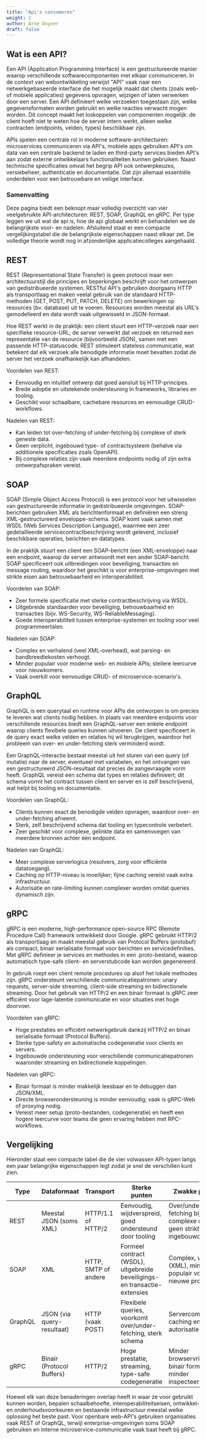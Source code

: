 ```yaml
---
title: "Api's consumeren"
weight: 2
author: Arne Duyver
draft: false
---
```

## Wat is een API?

Een API (Application Programming Interface) is een gestructureerde manier waarop verschillende softwarecomponenten met elkaar communiceren. In de context van webontwikkeling verwijst "API" vaak naar een netwerkgebaseerde interface die het mogelijk maakt dat clients (zoals web- of mobiele applicaties) gegevens opvragen, wijzigen of laten verwerken door een server. Een API definieert welke verzoeken toegestaan zijn, welke gegevensformaten worden gebruikt en welke reacties verwacht mogen worden. Dit concept maakt het loskoppelen van componenten mogelijk: de client hoeft niet te weten hoe de server intern werkt, alleen welke contracten (endpoints, velden, types) beschikbaar zijn.

APIs spelen een centrale rol in moderne software-architecturen: microservices communiceren via API's, mobiele apps gebruiken API's om data van een centrale backend te laden en third-party services bieden API's aan zodat externe ontwikkelaars functionaliteiten kunnen gebruiken. Naast technische specificaties omvat het begrip API ook ontwerpkeuzes, versiebeheer, authenticatie en documentatie. Dat zijn allemaal essentiële onderdelen voor een betrouwbare en veilige interface.

### Samenvatting

Deze pagina biedt een beknopt maar volledig overzicht van vier veelgebruikte API-architecturen: REST, SOAP, GraphQL en gRPC. Per type leggen we uit wat de api is, hoe de api globaal werkt en behandelen we de belangrijkste voor- en nadelen. Afsluitend staat er een compacte vergelijkingstabel die de belangrijkste eigenschappen naast elkaar zet. De volledige theorie wordt nog in afzonderlijke applicatiecolleges aangehaald.

## REST

REST (Representational State Transfer) is geen protocol maar een architectuurstijl die principes en beperkingen beschrijft voor het ontwerpen van gedistribueerde systemen. RESTful API's gebruiken doorgaans HTTP als transportlaag en maken veelal gebruik van de standaard HTTP-methoden (GET, POST, PUT, PATCH, DELETE) om bewerkingen op resources (bv. database) uit te voeren. Resources worden meestal als URL's gemodelleerd en data wordt vaak uitgewisseld in JSON-formaat.

Hoe REST werkt in de praktijk: een client stuurt een HTTP-verzoek naar een specifieke resource-URL; de server verwerkt dat verzoek en returned een representatie van de resource (bijvoorbeeld JSON), samen met een passende HTTP-statuscode. REST stimuleert stateless communicatie, wat betekent dat elk verzoek alle benodigde informatie moet bevatten zodat de server het verzoek onafhankelijk kan afhandelen.

Voordelen van REST:

- Eenvoudig en intuïtief ontwerp dat goed aansluit bij HTTP-principes.
- Brede adoptie en uitstekende ondersteuning in frameworks, libraries en tooling.
- Geschikt voor schaalbare, cachebare resources en eenvoudige CRUD-workflows.

Nadelen van REST:

- Kan leiden tot over-fetching of under-fetching bij complexe of sterk geneste data.
- Geen verplicht, ingebouwd type- of contractsysteem (behalve via additionele specificaties zoals OpenAPI).
- Bij complexe relaties zijn vaak meerdere endpoints nodig of zijn extra ontwerpafspraken vereist.

## SOAP

SOAP (Simple Object Access Protocol) is een protocol voor het uitwisselen van gestructureerde informatie in gedistribueerde omgevingen. SOAP-berichten gebruiken XML als berichtenformaat en definiëren een streng XML-gestructureerd enveloppe-schema. SOAP komt vaak samen met WSDL (Web Services Description Language), waarmee een zeer gedetailleerde servicecontractbeschrijving wordt geleverd, inclusief beschikbare operaties, berichten en datatypes.

In de praktijk stuurt een client een SOAP-bericht (een XML-enveloppe) naar een endpoint, waarop de server antwoordt met een ander SOAP-bericht. SOAP specificeert ook uitbreidingen voor beveiliging, transacties en message routing, waardoor het geschikt is voor enterprise-omgevingen met strikte eisen aan betrouwbaarheid en interoperabiliteit.

Voordelen van SOAP:

- Zeer formele specificatie met sterke contractbeschrijving via WSDL.
- Uitgebreide standaarden voor beveiliging, betrouwbaarheid en transacties (bijv. WS-Security, WS-ReliableMessaging).
- Goede interoperabiliteit tussen enterprise-systemen en tooling voor veel programmeertalen.

Nadelen van SOAP:

- Complex en verhalend (veel XML-overhead), wat parsing- en bandbreedtekosten verhoogt.
- Minder populair voor moderne web- en mobiele APIs; steilere leercurve voor nieuwkomers.
- Vaak overkill voor eenvoudige CRUD- of microservice-scenario's.

## GraphQL

GraphQL is een querytaal en runtime voor APIs die ontworpen is om precies te leveren wat clients nodig hebben. In plaats van meerdere endpoints voor verschillende resources biedt een GraphQL-server een enkele endpoint waarop clients flexibele queries kunnen uitvoeren. De client specificeert in de query exact welke velden en relaties hij wil terugkrijgen, waardoor het probleem van over- en under-fetching sterk verminderd wordt.

Een GraphQL-interactie bestaat meestal uit het sturen van een query (of mutatie) naar de server, eventueel met variabelen, en het ontvangen van een gestructureerd JSON-resultaat dat precies de aangevraagde vorm heeft. GraphQL vereist een schema dat types en relaties definieert; dit schema vormt het contract tussen client en server en is zelf beschrijvend, wat helpt bij tooling en documentatie.

Voordelen van GraphQL:

- Clients kunnen exact de benodigde velden opvragen, waardoor over- en under-fetching afneemt.
- Sterk, zelf beschrijvend schema dat tooling en typecontrole verbetert.
- Zeer geschikt voor complexe, gelinkte data en samenvoegen van meerdere bronnen achter één endpoint.

Nadelen van GraphQL:

- Meer complexe serverlogica (resolvers, zorg voor efficiënte datatoegang).
- Caching op HTTP-niveau is moeilijker; fijne caching vereist vaak extra infrastructuur.
- Autorisatie en rate-limiting kunnen complexer worden omdat queries dynamisch zijn.

## gRPC

gRPC is een moderne, high-performance open-source RPC (Remote Procedure Call) framework ontwikkeld door Google. gRPC gebruikt HTTP/2 als transportlaag en maakt meestal gebruik van Protocol Buffers (protobuf) als compact, binair serialisatie formaat voor berichten en servicedefinities. Met gRPC definieer je services en methodes in een .proto-bestand, waarop automatisch type-safe client- en serverstubcode kan worden gegenereerd.

In gebruik roept een client remote procedures op alsof het lokale methodes zijn. gRPC ondersteunt verschillende communicatiepatronen: unary requests, server-side streaming, client-side streaming en bidirectionele streaming. Door het gebruik van HTTP/2 en een binair formaat is gRPC zeer efficiënt voor lage-latentie communicatie en voor situaties met hoge doorvoer.

Voordelen van gRPC:

- Hoge prestaties en efficiënt netwerkgebruik dankzij HTTP/2 en binair serialisatie formaat (Protocol Buffers).
- Sterke type-safety en automatische codegeneratie voor clients en servers.
- Ingebouwde ondersteuning voor verschillende communicatiepatronen waaronder streaming en bidirectionele koppelingen.

Nadelen van gRPC:

- Binair formaat is minder makkelijk leesbaar en te debuggen dan JSON/XML.
- Directe browserondersteuning is minder eenvoudig; vaak is gRPC-Web of proxying nodig.
- Vereist meer setup (proto-bestanden, codegeneratie) en heeft een hogere leercurve voor teams die geen ervaring hebben met RPC-workflows.

## Vergelijking

Hieronder staat een compacte tabel die de vier volwassen API-typen langs een paar belangrijke eigenschappen legt zodat je snel de verschillen kunt zien.

| Type     | Dataformaat | Transport | Sterke punten | Zwakke punten |
|----------|-------------|-----------|----------------|----------------|
| REST     | Meestal JSON (soms XML) | HTTP/1.1 of HTTP/2 | Eenvoudig, wijdverspreid, goed ondersteund door tooling | Over/under-fetching bij complexe queries; geen strikt schema ingebouwd |
| SOAP     | XML         | HTTP, SMTP of andere | Formeel contract (WSDL), uitgebreide beveiligings- en transactie-extensies | Complex, verbose (XML), minder populair voor nieuwe projecten |
| GraphQL  | JSON (via query-resultaat) | HTTP (vaak POST) | Flexibele queries, voorkomt over/under-fetching, sterk schema | Servercomplexiteit, caching en autorisatie lastiger |
| gRPC     | Binair (Protocol Buffers) | HTTP/2    | Hoge prestatie, streaming, type-safe codegeneratie | Minder browservriendelijk, binair formaat minder inspecteerbaar |

Hoewel elk van deze benaderingen overlap heeft in waar ze voor gebruikt kunnen worden, bepalen schaalbehoefte, interoperabiliteitseisen, ontwikkel- en onderhoudsvoorkeuren en bestaande infrastructuur meestal welke oplossing het beste past. Voor openbare web-API's gebruiken organisaties vaak REST of GraphQL, terwijl enterprise-omgevingen soms SOAP gebruiken en interne microservice-communicatie vaak baat heeft bij gRPC.